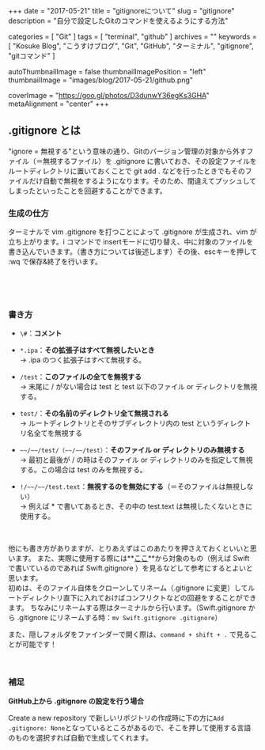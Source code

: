 +++
date = "2017-05-21"
title = "gitignoreについて"
slug = "gitignore"
description = "自分で設定したGitのコマンドを使えるようにする方法"

categories = [
	"Git"
]
tags = [
	"terminal",
	"github"
]
archives = ""
keywords = [
	"Kosuke Blog",
	"こうすけブログ",
	"Git",
	"GitHub",
	"ターミナル",
	"gitignore",
	"gitコマンド"
]

autoThumbnailImage = false
thumbnailImagePosition = "left"
thumbnailImage = "images/blog/2017-05-21/github.png"

coverImage = "https://goo.gl/photos/D3dunwY36egKs3GHA"
metaAlignment = "center"
+++

## .gitignore とは

"ignore = 無視する"という意味の通り、Gitのバージョン管理の対象から外すファイル（＝無視するファイル）を .gitignore に書いておき、その設定ファイルをルートディレクトリに置いておくことで git add . などを行ったときでもそのファイルだけ自動で無視をするようになります。そのため、間違えてプッシュしてしまったといったことを回避することができます。


### 生成の仕方

ターミナルで vim .gitignore を打つことによって .gitignore が生成され、vim が立ち上がります。i コマンドで insertモードに切り替え、中に対象のファイルを書き込んでいきます。（書き方については後述します）その後、escキーを押して :wq で保存&終了を行います。

<br>

<script async src="//pagead2.googlesyndication.com/pagead/js/adsbygoogle.js"></script>
<!-- BlogAdsense_Middle -->
<ins class="adsbygoogle"
     style="display:block"
     data-ad-client="ca-pub-9828180917254396"
     data-ad-slot="2239399852"
     data-ad-format="auto"></ins>
<script>
(adsbygoogle = window.adsbygoogle || []).push({});
</script>

<br>

### 書き方

- `\#`：**コメント**

- `*.ipa`：**その拡張子はすべて無視したいとき**  
→ .ipa のつく拡張子はすべて無視する。

- `/test`：**このファイルの全てを無視する**  
→ 末尾に / がない場合は test と test 以下のファイル or ディレクトリを無視する。

- `test/`：**その名前のディレクトリ全て無視される**  
→ ルートディレクトリとそのサブディレクトリ内の test というディレクトリ名全てを無視する

- `~~/~~/test/（~~/~~/test）`：**そのファイル or ディレクトリのみ無視する**  
→ 最初と最後が / の時はそのファイル or ディレクトリのみを指定して無視する。この場合は test のみを無視する。

- `!/~~/~~/test.text`：**無視するのを無効にする**（＝そのファイルは無視しない）  
→ 例えば * で書いてあるとき、その中の test.text は無視したくないときに使用する。

<br>

他にも書き方がありますが、とりあえずはこのあたりを押さえておくといいと思います。
また、実際に使用する際には**[ここ](https://github.com/github/gitignore)**から対象のもの（例えば Swift で書いているのであれば Swift.gitignore ）を見るなどして参考にするとよいと思います。  
初めは、そのファイル自体をクローンしてリネーム（.gitignore に変更）してルートディレクトリ直下に入れておけばコンフリクトなどの回避をすることができます。
ちなみにリネームする際はターミナルから行います。（Swift.gitignore  から .gitignore  にリネームする時：`mv Swift.gitignore .gitignore`）

また、隠しフォルダをファインダーで開く際は、`command + shift + .` で見ることが可能です！

<br>

### 補足

**GitHub上から .gitignore の設定を行う場合**

Create a new repository で新しいリポジトリの作成時に下の方に`Add  .gitignore: None`となっているところがあるので、そこを押して使用する言語のものを選択すれば自動で生成してくれます。

<br>

<script async src="//pagead2.googlesyndication.com/pagead/js/adsbygoogle.js"></script>
<!-- BlogAdsense_Bottom -->
<ins class="adsbygoogle"
     style="display:block"
     data-ad-client="ca-pub-9828180917254396"
     data-ad-slot="9212002313"
     data-ad-format="auto"></ins>
<script>
(adsbygoogle = window.adsbygoogle || []).push({});
</script>